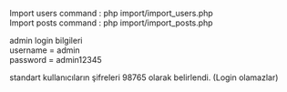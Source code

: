 Import users command : php import/import_users.php<br>
Import posts command : php import/import_posts.php<br>

admin login bilgileri<br>
    username = admin<br>
    password = admin12345<br>

standart kullanıcıların şifreleri 98765 olarak belirlendi. (Login olamazlar)

